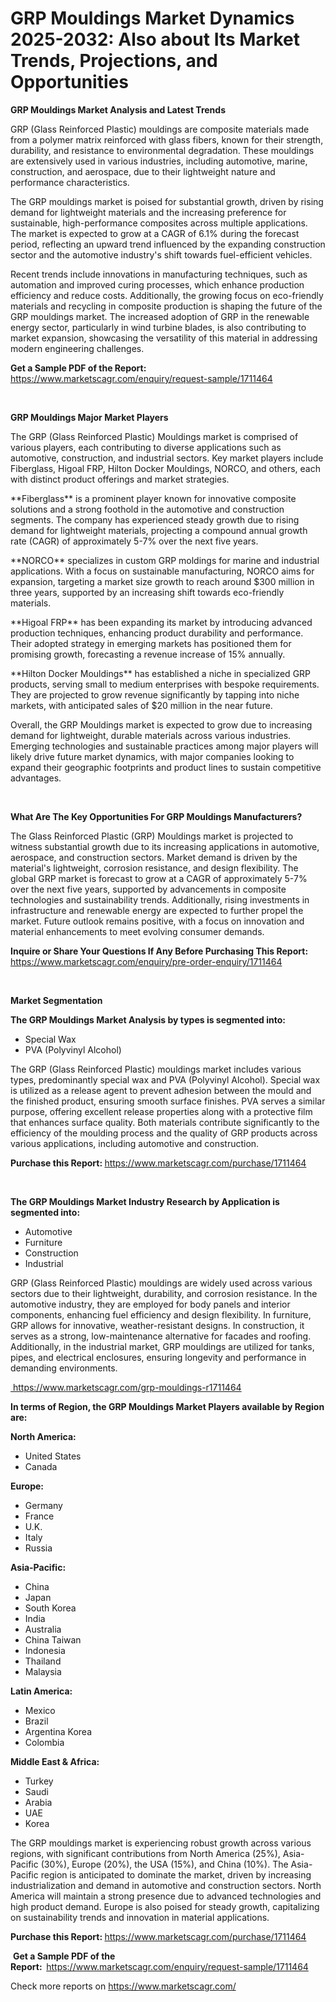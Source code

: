 <p><h1>GRP Mouldings Market Dynamics 2025-2032: Also about Its Market Trends, Projections, and Opportunities</h1></p><p><strong>GRP Mouldings Market Analysis and Latest Trends</strong></p>
<p><p>GRP (Glass Reinforced Plastic) mouldings are composite materials made from a polymer matrix reinforced with glass fibers, known for their strength, durability, and resistance to environmental degradation. These mouldings are extensively used in various industries, including automotive, marine, construction, and aerospace, due to their lightweight nature and performance characteristics.</p><p>The GRP mouldings market is poised for substantial growth, driven by rising demand for lightweight materials and the increasing preference for sustainable, high-performance composites across multiple applications. The market is expected to grow at a CAGR of 6.1% during the forecast period, reflecting an upward trend influenced by the expanding construction sector and the automotive industry's shift towards fuel-efficient vehicles.</p><p>Recent trends include innovations in manufacturing techniques, such as automation and improved curing processes, which enhance production efficiency and reduce costs. Additionally, the growing focus on eco-friendly materials and recycling in composite production is shaping the future of the GRP mouldings market. The increased adoption of GRP in the renewable energy sector, particularly in wind turbine blades, is also contributing to market expansion, showcasing the versatility of this material in addressing modern engineering challenges.</p></p>
<p><strong>Get a Sample PDF of the Report:&nbsp;</strong> <a href="https://www.marketscagr.com/enquiry/request-sample/1711464?utm_campaign=2528&utm_medium=2&utm_source=Github&utm_content=ia&utm_term=27032025&utm_id=grp-mouldings">https://www.marketscagr.com/enquiry/request-sample/1711464</a></p>
<p>&nbsp;</p>
<p><strong>GRP Mouldings Major Market Players</strong></p>
<p><p>The GRP (Glass Reinforced Plastic) Mouldings market is comprised of various players, each contributing to diverse applications such as automotive, construction, and industrial sectors. Key market players include Fiberglass, Higoal FRP, Hilton Docker Mouldings, NORCO, and others, each with distinct product offerings and market strategies.</p><p>**Fiberglass** is a prominent player known for innovative composite solutions and a strong foothold in the automotive and construction segments. The company has experienced steady growth due to rising demand for lightweight materials, projecting a compound annual growth rate (CAGR) of approximately 5-7% over the next five years.</p><p>**NORCO** specializes in custom GRP moldings for marine and industrial applications. With a focus on sustainable manufacturing, NORCO aims for expansion, targeting a market size growth to reach around $300 million in three years, supported by an increasing shift towards eco-friendly materials.</p><p>**Higoal FRP** has been expanding its market by introducing advanced production techniques, enhancing product durability and performance. Their adopted strategy in emerging markets has positioned them for promising growth, forecasting a revenue increase of 15% annually.</p><p>**Hilton Docker Mouldings** has established a niche in specialized GRP products, serving small to medium enterprises with bespoke requirements. They are projected to grow revenue significantly by tapping into niche markets, with anticipated sales of $20 million in the near future.</p><p>Overall, the GRP Mouldings market is expected to grow due to increasing demand for lightweight, durable materials across various industries. Emerging technologies and sustainable practices among major players will likely drive future market dynamics, with major companies looking to expand their geographic footprints and product lines to sustain competitive advantages.</p></p>
<p>&nbsp;</p>
<p><strong>What Are The Key Opportunities For GRP Mouldings Manufacturers?</strong></p>
<p><p>The Glass Reinforced Plastic (GRP) Mouldings market is projected to witness substantial growth due to its increasing applications in automotive, aerospace, and construction sectors. Market demand is driven by the material's lightweight, corrosion resistance, and design flexibility. The global GRP market is forecast to grow at a CAGR of approximately 5-7% over the next five years, supported by advancements in composite technologies and sustainability trends. Additionally, rising investments in infrastructure and renewable energy are expected to further propel the market. Future outlook remains positive, with a focus on innovation and material enhancements to meet evolving consumer demands.</p></p>
<p><strong>Inquire or Share Your Questions If Any Before Purchasing This Report:</strong> <a href="https://www.marketscagr.com/enquiry/pre-order-enquiry/1711464?utm_campaign=2528&utm_medium=2&utm_source=Github&utm_content=ia&utm_term=27032025&utm_id=grp-mouldings">https://www.marketscagr.com/enquiry/pre-order-enquiry/1711464</a></p>
<p>&nbsp;</p>
<p><strong>Market Segmentation</strong></p>
<p><strong>The GRP Mouldings Market Analysis by types is segmented into:</strong></p>
<p><ul><li>Special Wax</li><li>PVA (Polyvinyl Alcohol)</li></ul></p>
<p><p>The GRP (Glass Reinforced Plastic) mouldings market includes various types, predominantly special wax and PVA (Polyvinyl Alcohol). Special wax is utilized as a release agent to prevent adhesion between the mould and the finished product, ensuring smooth surface finishes. PVA serves a similar purpose, offering excellent release properties along with a protective film that enhances surface quality. Both materials contribute significantly to the efficiency of the moulding process and the quality of GRP products across various applications, including automotive and construction.</p></p>
<p><strong>Purchase this Report:&nbsp;</strong><a href="https://www.marketscagr.com/purchase/1711464?utm_campaign=2528&utm_medium=2&utm_source=Github&utm_content=ia&utm_term=27032025&utm_id=grp-mouldings">https://www.marketscagr.com/purchase/1711464</a></p>
<p>&nbsp;</p>
<p><strong>The GRP Mouldings Market Industry Research by Application is segmented into:</strong></p>
<p><ul><li>Automotive</li><li>Furniture</li><li>Construction</li><li>Industrial</li></ul></p>
<p><p>GRP (Glass Reinforced Plastic) mouldings are widely used across various sectors due to their lightweight, durability, and corrosion resistance. In the automotive industry, they are employed for body panels and interior components, enhancing fuel efficiency and design flexibility. In furniture, GRP allows for innovative, weather-resistant designs. In construction, it serves as a strong, low-maintenance alternative for facades and roofing. Additionally, in the industrial market, GRP mouldings are utilized for tanks, pipes, and electrical enclosures, ensuring longevity and performance in demanding environments.</p></p>
<p><a href="https://www.marketscagr.com/grp-mouldings-r1711464?utm_campaign=2528&utm_medium=2&utm_source=Github&utm_content=ia&utm_term=27032025&utm_id=grp-mouldings">&nbsp;https://www.marketscagr.com/grp-mouldings-r1711464</a></p>
<p><strong>In terms of Region, the GRP Mouldings Market Players available by Region are:</strong></p>
<p>
    <p> <strong> North America: </strong>
        <ul>
            <li>United States</li>
            <li>Canada</li>
        </ul>
        </p> 
    <p> <strong> Europe: </strong>
        <ul>
            <li>Germany</li>
            <li>France</li>
            <li>U.K.</li>
            <li>Italy</li>
            <li>Russia</li>
        </ul>
        </p> 
    <p> <strong> Asia-Pacific: </strong>
        <ul>
            <li>China</li>
            <li>Japan</li>
            <li>South Korea</li>
            <li>India</li>
            <li>Australia</li>
            <li>China Taiwan</li>
            <li>Indonesia</li>
            <li>Thailand</li>
            <li>Malaysia</li>
        </ul>
        </p> 
    <p> <strong> Latin America: </strong>
        <ul>
            <li>Mexico</li>
            <li>Brazil</li>
            <li>Argentina Korea</li>
            <li>Colombia</li>
        </ul>
        </p> 
    <p> <strong> Middle East & Africa: </strong>
        <ul>
            <li>Turkey</li>
            <li>Saudi</li>
            <li>Arabia</li>
            <li>UAE</li>
            <li>Korea</li>
        </ul>
    </p>
    </p>
<p><p>The GRP mouldings market is experiencing robust growth across various regions, with significant contributions from North America (25%), Asia-Pacific (30%), Europe (20%), the USA (15%), and China (10%). The Asia-Pacific region is anticipated to dominate the market, driven by increasing industrialization and demand in automotive and construction sectors. North America will maintain a strong presence due to advanced technologies and high product demand. Europe is also poised for steady growth, capitalizing on sustainability trends and innovation in material applications.</p></p>
<p><strong>Purchase this Report: </strong><a href="https://www.marketscagr.com/purchase/1711464?utm_campaign=2528&utm_medium=2&utm_source=Github&utm_content=ia&utm_term=27032025&utm_id=grp-mouldings">https://www.marketscagr.com/purchase/1711464</a></p>
<p>&nbsp;<strong>Get a Sample PDF of the Report:&nbsp;&nbsp;</strong><a href="https://www.marketscagr.com/enquiry/request-sample/1711464?utm_campaign=2528&utm_medium=2&utm_source=Github&utm_content=ia&utm_term=27032025&utm_id=grp-mouldings">https://www.marketscagr.com/enquiry/request-sample/1711464</a></p>
<p><strong></strong></p>
<p>Check more reports on <a href="https://www.marketscagr.com/?utm_campaign=2528&utm_medium=2&utm_source=Github&utm_content=ia&utm_term=27032025&utm_id=grp-mouldings">https://www.marketscagr.com/</a></p>